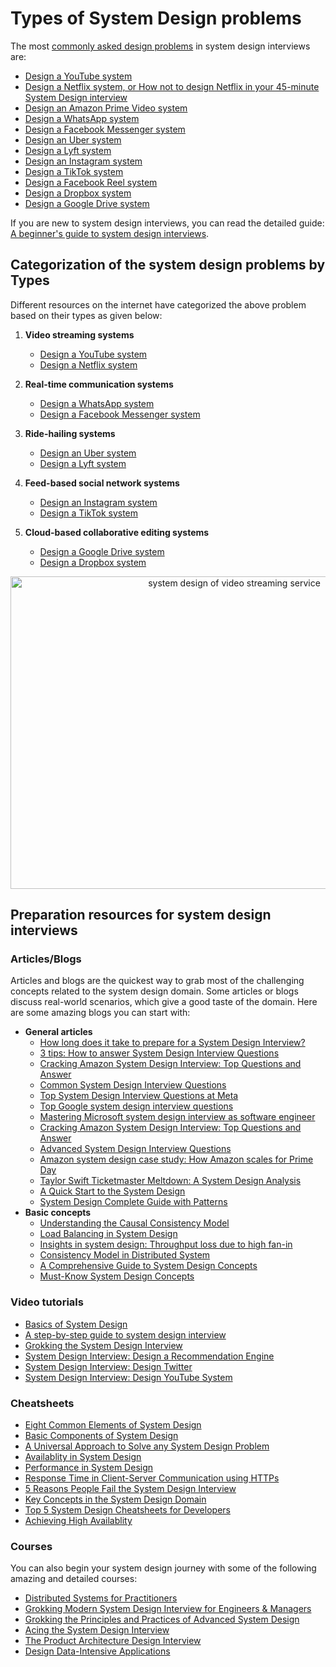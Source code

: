 # Types of System Design problems
The most [commonly asked design problems](https://dev.to/fahimulhaq/top-10-system-design-interview-questions-for-software-engineers) in system design interviews are:

- [Design a YouTube system](https://www.educative.io/courses/grokking-modern-system-design-interview-for-engineers-managers/system-design-youtube)
- [Design a Netflix system, or How not to design Netflix in your 45-minute System Design interview](https://dev.to/fahimulhaq/how-not-to-design-netflix-in-your-45-minute-system-design-interview)
- [Design an Amazon Prime Video system](https://www.educative.io/blog/amazon-system-design-interview#:~:text=How%20to%20design%20an%20Amazon%20Prime%20Video)
- [Design a WhatsApp system](https://www.educative.io/courses/grokking-modern-system-design-interview-for-engineers-managers/high-level-design-of-whatsapp)
- [Design a Facebook Messenger system](https://astikanand.github.io/techblogs/high-level-system-design/design-facebook-messenger)
- [Design an Uber system](https://www.educative.io/courses/grokking-modern-system-design-interview-for-engineers-managers/system-design-uber)
- [Design a Lyft system](https://www.youtube.com/watch?v=R_agd5qZ26Y)
- [Design an Instagram system](https://www.educative.io/courses/grokking-modern-system-design-interview-for-engineers-managers/design-of-instagram)
- [Design a TikTok system](https://shivam-sinha.medium.com/tiktok-system-design-26a184bb7ad9)
- [Design a Facebook Reel system](https://www.codekarle.com/system-design/facebook-system-design.html)
- [Design a Dropbox system](https://medium.com/@anuupadhyay1994/design-dropbox-a-system-design-interview-question-6b58b528214)
- [Design a Google Drive system](https://www.educative.io/courses/grokking-modern-system-design-interview-for-engineers-managers/system-design-google-docs)

If you are new to system design interviews, you can read the detailed guide: [A beginner's guide to system design interviews](https://dev.to/fahimulhaq/a-beginners-guide-to-system-design-interviews-at-faangmaang-em6). 

## Categorization of the system design problems by Types
Different resources on the internet have categorized the above problem based on their types as given below:

1. **Video streaming systems**

   - [Design a YouTube system](https://www.educative.io/courses/grokking-modern-system-design-interview-for-engineers-managers/design-of-youtube)
   - [Design a Netflix system](https://www.youtube.com/watch?v=VvZf7lISfgs)

2. **Real-time communication systems**
   - [Design a WhatsApp system](https://www.educative.io/courses/grokking-modern-system-design-interview-for-engineers-managers/high-level-design-of-whatsapp)
   - [Design a Facebook Messenger system](https://www.youtube.com/watch?v=uzeJb7ZjoQ4)

3. **Ride-hailing systems**
   - [Design an Uber system](https://www.educative.io/courses/grokking-modern-system-design-interview-for-engineers-managers/high-level-design-of-uber)
   - [Design a Lyft system](https://www.youtube.com/watch?v=R_agd5qZ26Y)

4. **Feed-based social network systems**
   - [Design an Instagram system](https://www.educative.io/courses/grokking-modern-system-design-interview-for-engineers-managers/design-of-instagram)
   - [Design a TikTok system](https://www.youtube.com/watch?v=NHqdG-aZxOk)

5. **Cloud-based collaborative editing systems**
   - [Design a Google Drive system](https://www.educative.io/courses/grokking-modern-system-design-interview-for-engineers-managers/design-of-google-docs)
   - [Design a Dropbox system](https://www.youtube.com/watch?v=4_qu1F9BXow)

<p align="center">
  <img src="https://github.com/Bismillah-Jan/githublists-system-design/blob/main/typesOfSystemDesigns.png" alt="system design of video streaming service" width="700" height="500">
</p>

## Preparation resources for system design interviews
### Articles/Blogs
Articles and blogs are the quickest way to grab most of the challenging concepts related to the system design domain. Some articles or blogs discuss real-world scenarios, which give a good taste of the domain. Here are some amazing blogs you can start with:

- **General articles** 
  - [How long does it take to prepare for a System Design Interview?](https://levelup.gitconnected.com/how-long-does-it-take-to-prepare-for-a-system-design-interview-27362401100c)
  - [3 tips: How to answer System Design Interview Questions](https://grokkingtechinterview.com/3-tips-how-to-answer-system-design-interview-questions-6a7847496ad8)
  - [Cracking Amazon System Design Interview: Top Questions and Answer](https://www.educative.io/blog/amazon-system-design-interview)
  - [Common System Design Interview Questions](https://dev.to/fahimulhaq/top-10-system-design-interview-questions-for-software-engineers)
  - [Top System Design Interview Questions at Meta](https://www.educative.io/blog/meta-system-design-interview)
  - [Top Google system design interview questions](https://grokkingtechinterview.com/top-google-system-design-interview-questions-18d616dff2fc)
  - [Mastering Microsoft system design interview as software engineer](https://grokkingtechinterview.com/mastering-microsoft-system-design-interview-as-software-engineer-3089096f317e)
  - [Cracking Amazon System Design Interview: Top Questions and Answer](https://grokkingtechinterview.com/cracking-amazon-system-design-interview-top-questions-and-answer-3df280488203)
  - [Advanced System Design Interview Questions](https://grokkingtechinterview.com/advanced-system-design-interview-questions-bcfaa2570947)
  - [Amazon system design case study: How Amazon scales for Prime Day](https://www.educative.io/blog/amazon-system-design-prime-day)
  - [Taylor Swift Ticketmaster Meltdown: A System Design Analysis](https://www.educative.io/blog/taylor-swift-ticketmaster-meltdown)
  - [A Quick Start to the System Design](https://scholar.harvard.edu/files/waldo/files/ps-2006-6.pdf)
  - [System Design Complete Guide with Patterns](https://swimm.io/learn/system-design/system-design-complete-guide-with-patterns-examples-and-techniques)
- **Basic concepts**
  - [Understanding the Causal Consistency Model](https://www.educative.io/blog/causal-consistency-model)
  - [Load Balancing in System Design](https://medium.com/must-know-computer-science/system-design-load-balancing-1c2e7675fc27)
  - [Insights in system design: Throughput loss due to high fan-in](https://www.educative.io/blog/throughput-loss-high-fan-in)
  - [Consistency Model in Distributed System](https://www.scylladb.com/glossary/consistency-models/)
  - [A Comprehensive Guide to System Design Concepts](https://www.crio.do/blog/a-comprehensive-guide-to-system-design/)
  - [Must-Know System Design Concepts](https://medium.com/@kajol_singh/must-know-system-design-concepts-a-comprehensive-guide-2bdc0926cef1)
### Video tutorials
- [Basics of System Design](https://www.youtube.com/watch?v=uw-gcK9bjkk)
- [A step-by-step guide to system design interview](https://www.youtube.com/watch?v=2kEMI3i5saQ&t=25s)
- [Grokking the System Design Interview](https://www.youtube.com/watch?v=TYiTErLA-6Q)
- [System Design Interview: Design a Recommendation Engine](https://www.youtube.com/watch?v=_ufnSzyIhf8)
- [System Design Interview: Design Twitter ](https://www.youtube.com/watch?v=o5n85GRKuzk)
- [System Design Interview: Design YouTube System](https://www.youtube.com/watch?v=jPKTo1iGQiE)


### Cheatsheets
- [Eight Common Elements of System Design](https://www.educative.io/api/cheatsheet/5023558957400064/download)
- [Basic Components of System Design](https://www.educative.io/api/cheatsheet/5415768917934080/download)
- [A Universal Approach to Solve any System Design Problem](https://www.educative.io/api/cheatsheet/5914043720794112/download)
- [Availablity in System Design](https://www.educative.io/api/cheatsheet/4908216090230784/download)
- [Performance in System Design](https://www.educative.io/api/cheatsheet/5471197014392832/download)
- [Response Time in Client-Server Communication using HTTPs](https://www.educative.io/api/cheatsheet/6391060302004224/download)
- [5 Reasons People Fail the System Design Interview](https://www.educative.io/api/cheatsheet/6685173490515968/download)
- [Key Concepts in the System Design Domain](https://gist.github.com/vasanthk/485d1c25737e8e72759f)
- [Top 5 System Design Cheatsheets for Developers](https://medium.com/javarevisited/top-3-system-design-cheat-sheets-templates-and-roadmap-for-software-engineering-interviews-53012952db28)
- [Achieving High Availablity](https://www.linkedin.com/pulse/system-design-cheat-sheet-registfy-00vxf)
  
  
### Courses
You can also begin your system design journey with some of the following amazing and detailed courses:
- [Distributed Systems for Practitioners](https://www.educative.io/courses/distributed-systems-practitioners)
- [Grokking Modern System Design Interview for Engineers & Managers](https://www.educative.io/courses/grokking-modern-system-design-interview-for-engineers-managers)
- [Grokking the Principles and Practices of Advanced System Design](https://www.educative.io/courses/grokking-the-principles-and-practices-of-advanced-system-design)
- [Acing the System Design Interview](https://learning.oreilly.com/library/view/acing-the-system/9781633439108/)
- [The Product Architecture Design Interview](https://www.educative.io/courses/grokking-the-api-design-interview)
- [Design Data-Intensive Applications](https://learning.oreilly.com/library/view/designing-data-intensive-applications/9781491903063/)










